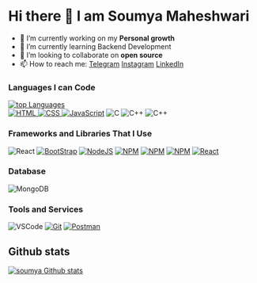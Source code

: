 # Hi there 👋 I am <b>Soumya Maheshwari</b>

- 🔭 I’m currently working on my <b>Personal growth</b>
- 🌱 I’m currently learning Backend Development
- 👯 I’m looking to collaborate on <b>open source</b>
- 📫 How to reach me: <a href="https://t.me/soumyamaheshwari_10">Telegram</a>  <a href="https://www.instagram.com/soumya__maheshwari/">Instagram</a>   <a href="https://www.linkedin.com/in/soumya-maheshwari-a4397a229/">LinkedIn
</a>  


###  Languages I can Code

 <p>
  <a href="https://github.com/soumya-maheshwari">
    <img title="🔥" alt="top Languages"
    src="https://github-readme-stats.vercel.app/api/top-langs/?username=soumya-maheshwari&layout=compact&theme=dark&bg_color=202124" />
    <br>
  <img alt="HTML" src="https://img.shields.io/badge/html5-%23E34F26.svg?style=for-the-badge&logo=html5&logoColor=white">
  <img alt="CSS" src="https://img.shields.io/badge/css3-%231572B6.svg?style=for-the-badge&logo=css3&logoColor=white">
  <img alt="JavaScript" src="https://img.shields.io/badge/javascript-%23323330.svg?style=for-the-badge&logo=javascript&logoColor=%23F7DF1E"></a>
  <img alt="C" src="https://img.shields.io/badge/C-00599C?style=for-the-badge&logo=c&logoColor=white">
  <img alt="C++" src="https://img.shields.io/badge/C++-0000AA?style=for-the-badge&logo=c%2B%2B&logoColor=white">
  <img alt="C++" src="https://img.shields.io/badge/python-00599C?style=for-the-badge&logo=python%2B%2B&logoColor=white">
</p>

 

###  Frameworks and Libraries That I Use


<p align="center>
  <a href="https://github.com/search?q=user%3Asoumya-maheshwari+is%3Arepo+language%3Ajavascript"><img alt="React" src="https://img.shields.io/badge/React-20232A?style=for-the-badge&logo=react&logoColor=61DAFB"></a>
    <a href="https://github.com/search?q=user%3Asoumya-maheshwari+is%3Arepo+language%3Acss"><img alt="BootStrap" src="https://img.shields.io/badge/Bootstrap-563D7C?style=for-the-badge&logo=bootstrap&logoColor=white"></a>
    <a href="https://github.com/search?q=user%3Asoumya-maheshwari+is%3Arepo+language%3Ajavascript"><img alt="NodeJS" src="https://img.shields.io/badge/node.js-6DA55F?style=for-the-badge&logo=node.js&logoColor=white"></a>
    <a href="https://github.com/search?q=user%3Asoumya-maheshwari+is%3Arepo+language%3Ajavascript"><img alt="NPM" src="https://img.shields.io/badge/NPM-%23000000.svg?style=for-the-badge&logo=npm&logoColor=white"></a>
    <a href="https://github.com/search?q=user%3Asoumya-maheshwari+is%3Arepo+language%3Ajavascript"><img alt="NPM" src="https://img.shields.io/badge/Express.js-000000?style=for-the-badge&logo=express&logoColor=white"></a>
  <a href="https://github.com/search?q=user%3Asoumya-maheshwari+is%3Arepo+language%3Ajavascript"><img alt="NPM" src="https://img.shields.io/badge/Mongoose-880000.svg?style=for-the-badge&logo=Mongoose&logoColor=white"></a>
  <a href="https://github.com/search?q=user%3Asoumya-maheshwari+is%3Arepo+language%3Ajavascript"><img alt="React" src="	https://img.shields.io/badge/Bootstrap-563D7C?style=for-the-badge&logo=bootstrap&logoColor=white"></a>
  
    
</p>

### Database
<p align="center>
   <a href="https://github.com/soumya-maheshwari"><img alt="MongoDB" src="https://img.shields.io/badge/MongoDB-4EA94B?style=for-the-badge&logo=mongodb&logoColor=white"></a>
   </a>
</p>


### Tools and Services
<p align="center>
  <a href="https://github.com/soumya-maheshwari"><img alt="VSCode" src="https://img.shields.io/badge/Visual%20Studio%20Code-007ACC.svg?style=for-the-badge&logo=Visual-Studio-Code&logoColor=white"/>
  </a>
    <a href="https://github.com/soumya-maheshwari"><img alt="Git" src="https://img.shields.io/badge/Git-F05032.svg?style=for-the-badge&logo=Git&logoColor=white"></a>
    <a href="https://github.com/soumya-maheshwari"><img alt="Postman" src="https://img.shields.io/badge/Postman-FF6C37.svg?style=for-the-badge&logo=Postman&logoColor=white"></a>
   </a>
</p>

##  Github stats
<p>
  <a href="https://github.com/soumya-am">
  <img title="🔥" alt="soumya Github stats" src="https://github-readme-stats.vercel.app/api?username=soumya-maheshwari&show_icons=true&bg_color=202124&text_color=fcfcfa&title_color=ff8070&icon_color=ff8070"/>
  <br>
  
  </a>
</p>

